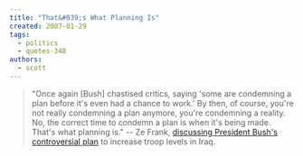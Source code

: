 ```yaml
---
title: "That&#039;s What Planning Is"
created: 2007-01-29
tags: 
  - politics
  - quotes-348
authors: 
  - scott
---
```


> "Once again \[Bush\] chastised critics, saying 'some are condemning a plan before it's even had a chance to work.' By then, of course, you're not really condemning a plan anymore, you're condemning a reality. No, the correct time to condemn a plan is when it's being made. That's what planning is." \-- Ze Frank, [discussing President Bush's controversial plan](http://www.zefrank.com/theshow/archives/2007/01/012607.html) to increase troop levels in Iraq.
